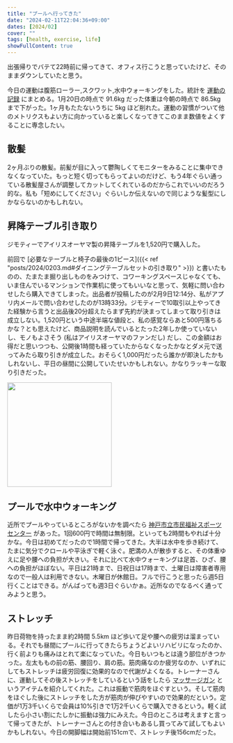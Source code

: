 ```yaml
---
title: "プールへ行ってきた"
date: "2024-02-11T22:04:36+09:00"
dates: [2024/02]
cover: ""
tags: [health, exercise, life]
showFullContent: true
---
```


出張帰りでバテて22時前に帰ってきて、オフィス行こうと思っていたけど、そのままダウンしていたと思う。

今日の運動は腹筋ローラー,スクワット,水中ウォーキングをした。統計を [運動の記録](https://docs.google.com/spreadsheets/d/1bg85QtM-LciUgey8I79uI7vW2PEwsP6TVdeIRVkACBg/edit?usp=sharing) にまとめる。1月20日の時点で 91.6kg だった体重は今朝の時点で 86.5kg まで下がった。1ヶ月もたたないうちに 5kg ほど削れた。運動の習慣がついて他のメトリクスもよい方に向かっていると楽しくなってきてこのまま数値をよくすることに専念したい。

## 散髪

2ヶ月ぶりの散髪。前髪が目に入って鬱陶しくてモニターをみることに集中できなくなっていた。もっと短く切ってもらってよいのだけど、もう4年ぐらい通っている散髪屋さんが調整してカットしてくれているのだからこれでいいのだろう的な。私も「短めにしてください」ぐらいしか伝えないので同じような髪型にしかならないのかもしれない。

## 昇降テーブル引き取り

ジモティーでアイリスオーヤマ製の昇降テーブルを1,520円で購入した。

前回で [必要なテーブルと椅子の最後の1ピース]({{< ref "posts/2024/0203.md#ダイニングテーブルセットの引き取り" >}}) と書いたものの、たまたま掘り出しものをみつけて、コワーキングスペースじゃなくても、いま住んでいるマンションで作業机に使ってもいいなと思って、気軽に問い合わせしたら購入できてしまった。出品者が投稿したのが2月9日12:14分、私がアプリ内メールで問い合わせしたのが13時33分。ジモティーで10取引以上やってきた経験から言うと出品後20分超えたらまず先約が決まってしまって取り引きは成立しない。1,520円という中途半端な値段と、私の感覚ならあと500円落ちるかな？とも思えたけど、商品説明を読んでいるとたった2年しか使っていないし、モノもよさそう (私はアイリスオーヤマのファンだし)  だし、この金額はお得だと思いつつも、公開後1時間も経っていたからなくなったかなとダメ元で送ってみたら取り引きが成立した。おそらく1,000円だったら誰かが即決したかもしれないし、平日の昼間に公開していたせいかもしれない。かなりラッキーな取り引きだった。

<a href="https://amzn.to/42zRn44" target="_blank"><img src="https://m.media-amazon.com/images/I/41ahiXzyRDL._AC_SX679_.jpg" width="240" /></a>

## プールで水中ウォーキング

近所でプールやっているところがないかを調べたら [神戸市立市民福祉スポーツセンター](https://www.cospa-wellness.co.jp/corp/kobefukushi-sc/) があった。1回600円で時間は無制限。といっても2時間もやれば十分かな。今日は初めてだったので1時間で帰ってきた。大半は水中を歩き続けて、たまに気分でクロールや平泳ぎで軽く泳ぐ。肥満の人が散歩すると、その体重ゆえに足や腰への負担が大きい。それに比べて水中ウォーキングは足首、ひざ、腰への負担がほぼない。平日は21時まで、日祝日は17時まで、土曜日は障害者専用なので一般人は利用できない。木曜日が休館日。フルで行こうと思ったら週5日行くことはできる。がんばっても週3日ぐらいかぁ。近所なのでなるべく通ってみようと思う。

## ストレッチ

昨日荷物を持ったまま約2時間 5.5km ほど歩いて足や腰への疲労は溜まっている。それでも昼間にプールに行ってきたらちょうどよいリハビリになったのか、行く前よりも痛みはとれて楽になっていた。今日もいつもとは違う部位がきつかった。左太ももの前の筋、腰回り、肩の筋。筋肉痛なのか疲労なのか、いずれにしてもストレッチは疲労回復に効果的なので代謝がよくなる。トレーナーさんに、運動してその後ストレッチをしているという話をしたら [マッサージガン](https://prtimes.jp/main/html/rd/p/000000080.000012643.html) というアイテムを紹介してくれた。これは振動で筋肉をほぐすという。そして筋肉をほぐした後にストレッチをした方が筋肉が伸びやすいので効果的だという。定価が1万3千いくらで会員は10%引きで1万2千いくらで購入できるという。軽く試したら小さい割にたしかに振動は強力にみえた。今日のところは考えますと言って帰ってきたが、トレーナーさんとの付き合いもあるし買ってみて試してもよいかもしれない。今日の開脚幅は開始前151cmで、ストレッチ後156cmだった。
